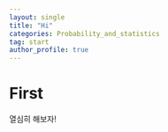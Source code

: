```yaml
---
layout: single
title: "Hi"
categories: Probability_and_statistics
tag: start
author_profile: true
---
```


# First

열심히 해보자!
